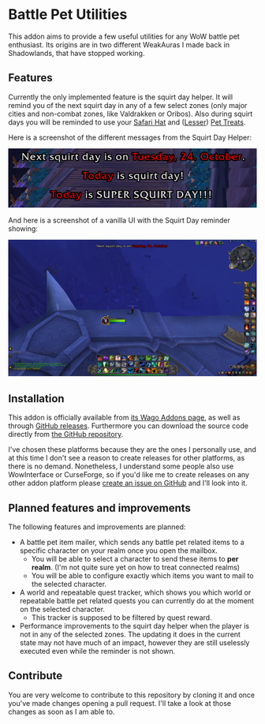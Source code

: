 
# Battle Pet Utilities

This addon aims to provide a few useful utilities for any WoW battle pet enthusiast. Its origins are in two different WeakAuras I made back in Shadowlands, that have stopped working.

## Features

Currently the only implemented feature is the squirt day helper. It will remind you of the next squirt day in any of a few select zones (only major cities and non-combat zones, like Valdrakken or Oribos). Also during squirt days you will be reminded to use your [Safari Hat](https://www.wowhead.com/item=92738/safari-hat) and ([Lesser](https://www.wowhead.com/item=98112/lesser-pet-treat)) [Pet Treats](https://www.wowhead.com/item=98114/pet-treat).

Here is a screenshot of the different messages from the Squirt Day Helper:

![Screenshots of the different messages of the Squirt Day Helper.](assets/Readme/SquirtDayReminder-All.png)

And here is a screenshot of a vanilla UI with the Squirt Day reminder showing:

![A World of Warcraft screenshot showing the Squirt Day reminder.](assets/Readme/SquirtDayReminder-UI.jpg)

## Installation

This addon is officially available from [its Wago Addons page](https://addons.wago.io/addons/battlepetutilities), as well as through [GitHub releases](https://github.com/JP1998/BattlePetUtilities/releases). Furthermore you can download the source code directly from [the GitHub repository](https://github.com/JP1998/BattlePetUtilities).

I've chosen these platforms because they are the ones I personally use, and at this time I don't see a reason to create releases for other platforms, as there is no demand. Nonetheless, I understand some people also use WowInterface or CurseForge, so if you'd like me to create releases on any other addon platform please [create an issue on GitHub](https://github.com/JP1998/BattlePetUtilities/issues/new) and I'll look into it.

## Planned features and improvements

The following features and improvements are planned:

 - A battle pet item mailer, which sends any battle pet related items to a specific character on your realm once you open the mailbox.
    - You will be able to select a character to send these items to **per realm**. (I'm not quite sure yet on how to treat connected realms)
    - You will be able to configure exactly which items you want to mail to the selected character.
 - A world and repeatable quest tracker, which shows you which world or repeatable battle pet related quests you can currently do at the moment on the selected character.
    - This tracker is supposed to be filtered by quest reward.
 - Performance improvements to the squirt day helper when the player is not in any of the selected zones. The updating it does in the current state may not have much of an impact, however they are still uselessly executed even while the reminder is not shown.

## Contribute

You are very welcome to contribute to this repository by cloning it and once you've made changes opening a pull request. I'll take a look at those changes as soon as I am able to.
